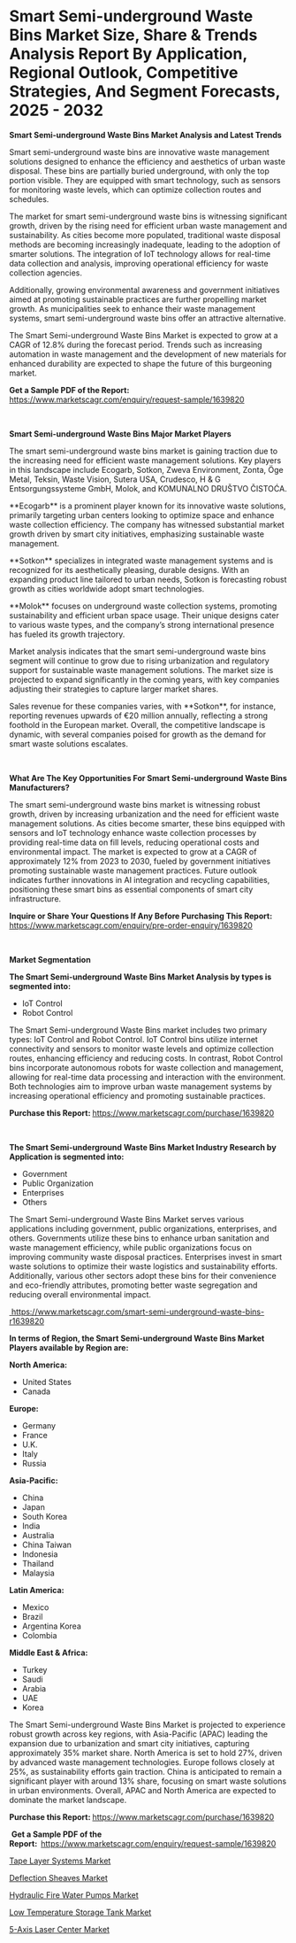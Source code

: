 <p><h1>Smart Semi-underground Waste Bins Market Size, Share & Trends Analysis Report By Application, Regional Outlook, Competitive Strategies, And Segment Forecasts, 2025 - 2032</h1></p><p><strong>Smart Semi-underground Waste Bins Market Analysis and Latest Trends</strong></p>
<p><p>Smart semi-underground waste bins are innovative waste management solutions designed to enhance the efficiency and aesthetics of urban waste disposal. These bins are partially buried underground, with only the top portion visible. They are equipped with smart technology, such as sensors for monitoring waste levels, which can optimize collection routes and schedules.</p><p>The market for smart semi-underground waste bins is witnessing significant growth, driven by the rising need for efficient urban waste management and sustainability. As cities become more populated, traditional waste disposal methods are becoming increasingly inadequate, leading to the adoption of smarter solutions. The integration of IoT technology allows for real-time data collection and analysis, improving operational efficiency for waste collection agencies.</p><p>Additionally, growing environmental awareness and government initiatives aimed at promoting sustainable practices are further propelling market growth. As municipalities seek to enhance their waste management systems, smart semi-underground waste bins offer an attractive alternative.</p><p>The Smart Semi-underground Waste Bins Market is expected to grow at a CAGR of 12.8% during the forecast period. Trends such as increasing automation in waste management and the development of new materials for enhanced durability are expected to shape the future of this burgeoning market.</p></p>
<p><strong>Get a Sample PDF of the Report:&nbsp;</strong> <a href="https://www.marketscagr.com/enquiry/request-sample/1639820?utm_campaign=1944&utm_medium=2&utm_source=Github&utm_content=ia&utm_term=27022025&utm_id=smart-semi-underground-waste-bins">https://www.marketscagr.com/enquiry/request-sample/1639820</a></p>
<p>&nbsp;</p>
<p><strong>Smart Semi-underground Waste Bins Major Market Players</strong></p>
<p><p>The smart semi-underground waste bins market is gaining traction due to the increasing need for efficient waste management solutions. Key players in this landscape include Ecogarb, Sotkon, Zweva Environment, Zonta, Öge Metal, Teksin, Waste Vision, Sutera USA, Crudesco, H & G Entsorgungssysteme GmbH, Molok, and KOMUNALNO DRUŠTVO ČISTOĆA.</p><p>**Ecogarb** is a prominent player known for its innovative waste solutions, primarily targeting urban centers looking to optimize space and enhance waste collection efficiency. The company has witnessed substantial market growth driven by smart city initiatives, emphasizing sustainable waste management.</p><p>**Sotkon** specializes in integrated waste management systems and is recognized for its aesthetically pleasing, durable designs. With an expanding product line tailored to urban needs, Sotkon is forecasting robust growth as cities worldwide adopt smart technologies.</p><p>**Molok** focuses on underground waste collection systems, promoting sustainability and efficient urban space usage. Their unique designs cater to various waste types, and the company’s strong international presence has fueled its growth trajectory.</p><p>Market analysis indicates that the smart semi-underground waste bins segment will continue to grow due to rising urbanization and regulatory support for sustainable waste management solutions. The market size is projected to expand significantly in the coming years, with key companies adjusting their strategies to capture larger market shares.</p><p>Sales revenue for these companies varies, with **Sotkon**, for instance, reporting revenues upwards of €20 million annually, reflecting a strong foothold in the European market. Overall, the competitive landscape is dynamic, with several companies poised for growth as the demand for smart waste solutions escalates.</p></p>
<p>&nbsp;</p>
<p><strong>What Are The Key Opportunities For Smart Semi-underground Waste Bins Manufacturers?</strong></p>
<p><p>The smart semi-underground waste bins market is witnessing robust growth, driven by increasing urbanization and the need for efficient waste management solutions. As cities become smarter, these bins equipped with sensors and IoT technology enhance waste collection processes by providing real-time data on fill levels, reducing operational costs and environmental impact. The market is expected to grow at a CAGR of approximately 12% from 2023 to 2030, fueled by government initiatives promoting sustainable waste management practices. Future outlook indicates further innovations in AI integration and recycling capabilities, positioning these smart bins as essential components of smart city infrastructure.</p></p>
<p><strong>Inquire or Share Your Questions If Any Before Purchasing This Report:</strong> <a href="https://www.marketscagr.com/enquiry/pre-order-enquiry/1639820?utm_campaign=1944&utm_medium=2&utm_source=Github&utm_content=ia&utm_term=27022025&utm_id=smart-semi-underground-waste-bins">https://www.marketscagr.com/enquiry/pre-order-enquiry/1639820</a></p>
<p>&nbsp;</p>
<p><strong>Market Segmentation</strong></p>
<p><strong>The Smart Semi-underground Waste Bins Market Analysis by types is segmented into:</strong></p>
<p><ul><li>IoT Control</li><li>Robot Control</li></ul></p>
<p><p>The Smart Semi-underground Waste Bins market includes two primary types: IoT Control and Robot Control. IoT Control bins utilize internet connectivity and sensors to monitor waste levels and optimize collection routes, enhancing efficiency and reducing costs. In contrast, Robot Control bins incorporate autonomous robots for waste collection and management, allowing for real-time data processing and interaction with the environment. Both technologies aim to improve urban waste management systems by increasing operational efficiency and promoting sustainable practices.</p></p>
<p><strong>Purchase this Report:&nbsp;</strong><a href="https://www.marketscagr.com/purchase/1639820?utm_campaign=1944&utm_medium=2&utm_source=Github&utm_content=ia&utm_term=27022025&utm_id=smart-semi-underground-waste-bins">https://www.marketscagr.com/purchase/1639820</a></p>
<p>&nbsp;</p>
<p><strong>The Smart Semi-underground Waste Bins Market Industry Research by Application is segmented into:</strong></p>
<p><ul><li>Government</li><li>Public Organization</li><li>Enterprises</li><li>Others</li></ul></p>
<p><p>The Smart Semi-underground Waste Bins Market serves various applications including government, public organizations, enterprises, and others. Governments utilize these bins to enhance urban sanitation and waste management efficiency, while public organizations focus on improving community waste disposal practices. Enterprises invest in smart waste solutions to optimize their waste logistics and sustainability efforts. Additionally, various other sectors adopt these bins for their convenience and eco-friendly attributes, promoting better waste segregation and reducing overall environmental impact.</p></p>
<p><a href="https://www.marketscagr.com/smart-semi-underground-waste-bins-r1639820?utm_campaign=1944&utm_medium=2&utm_source=Github&utm_content=ia&utm_term=27022025&utm_id=smart-semi-underground-waste-bins">&nbsp;https://www.marketscagr.com/smart-semi-underground-waste-bins-r1639820</a></p>
<p><strong>In terms of Region, the Smart Semi-underground Waste Bins Market Players available by Region are:</strong></p>
<p>
    <p> <strong> North America: </strong>
        <ul>
            <li>United States</li>
            <li>Canada</li>
        </ul>
        </p> 
    <p> <strong> Europe: </strong>
        <ul>
            <li>Germany</li>
            <li>France</li>
            <li>U.K.</li>
            <li>Italy</li>
            <li>Russia</li>
        </ul>
        </p> 
    <p> <strong> Asia-Pacific: </strong>
        <ul>
            <li>China</li>
            <li>Japan</li>
            <li>South Korea</li>
            <li>India</li>
            <li>Australia</li>
            <li>China Taiwan</li>
            <li>Indonesia</li>
            <li>Thailand</li>
            <li>Malaysia</li>
        </ul>
        </p> 
    <p> <strong> Latin America: </strong>
        <ul>
            <li>Mexico</li>
            <li>Brazil</li>
            <li>Argentina Korea</li>
            <li>Colombia</li>
        </ul>
        </p> 
    <p> <strong> Middle East & Africa: </strong>
        <ul>
            <li>Turkey</li>
            <li>Saudi</li>
            <li>Arabia</li>
            <li>UAE</li>
            <li>Korea</li>
        </ul>
    </p>
    </p>
<p><p>The Smart Semi-underground Waste Bins Market is projected to experience robust growth across key regions, with Asia-Pacific (APAC) leading the expansion due to urbanization and smart city initiatives, capturing approximately 35% market share. North America is set to hold 27%, driven by advanced waste management technologies. Europe follows closely at 25%, as sustainability efforts gain traction. China is anticipated to remain a significant player with around 13% share, focusing on smart waste solutions in urban environments. Overall, APAC and North America are expected to dominate the market landscape.</p></p>
<p><strong>Purchase this Report: </strong><a href="https://www.marketscagr.com/purchase/1639820?utm_campaign=1944&utm_medium=2&utm_source=Github&utm_content=ia&utm_term=27022025&utm_id=smart-semi-underground-waste-bins">https://www.marketscagr.com/purchase/1639820</a></p>
<p>&nbsp;<strong>Get a Sample PDF of the Report:&nbsp;&nbsp;</strong><a href="https://www.marketscagr.com/enquiry/request-sample/1639820?utm_campaign=1944&utm_medium=2&utm_source=Github&utm_content=ia&utm_term=27022025&utm_id=smart-semi-underground-waste-bins">https://www.marketscagr.com/enquiry/request-sample/1639820</a></p>
<p><strong></strong></p>
<p><p><a href="https://github.com/gulaimolin/Market-Research-Report-List-7/blob/main/tape-layer-systems-market.md?utm_campaign=1944&utm_medium=2&utm_source=Github&utm_content=ia&utm_term=27022025&utm_id=smart-semi-underground-waste-bins">Tape Layer Systems Market</a></p><p><a href="https://github.com/sca704osol/Market-Research-Report-List-1/blob/main/deflection-sheaves-market.md?utm_campaign=1944&utm_medium=2&utm_source=Github&utm_content=ia&utm_term=27022025&utm_id=smart-semi-underground-waste-bins">Deflection Sheaves Market</a></p><p><a href="https://github.com/janraimondo83/Market-Research-Report-List-1/blob/main/hydraulic-fire-water-pumps-market.md?utm_campaign=1944&utm_medium=2&utm_source=Github&utm_content=ia&utm_term=27022025&utm_id=smart-semi-underground-waste-bins">Hydraulic Fire Water Pumps Market</a></p><p><a href="https://github.com/kbollin866/Market-Research-Report-List-1/blob/main/low-temperature-storage-tank-market.md?utm_campaign=1944&utm_medium=2&utm_source=Github&utm_content=ia&utm_term=27022025&utm_id=smart-semi-underground-waste-bins">Low Temperature Storage Tank Market</a></p><p><a href="https://github.com/mauripalmi/Market-Research-Report-List-6/blob/main/5-axis-laser-center-market.md?utm_campaign=1944&utm_medium=2&utm_source=Github&utm_content=ia&utm_term=27022025&utm_id=smart-semi-underground-waste-bins">5-Axis Laser Center Market</a></p></p>